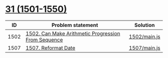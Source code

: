 # [31 (1501-1550)](https://leetcode.com/problemset/all/#page-31)


| ID   | Problem statement                                                                                                                   | Solution                     |
|------|-------------------------------------------------------------------------------------------------------------------------------------|------------------------------|
| 1502 | [1502. Can Make Arithmetic Progression From Sequence](https://leetcode.com/problems/can-make-arithmetic-progression-from-sequence/) | [1502/main.js](1502/main.js) |
| 1507 | [1507. Reformat Date](https://leetcode.com/problems/reformat-date/)                                                                 | [1507/main.js](1507/main.js) |

